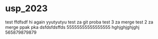# usp_2023
test
ffdfsdf
hi again
yyutyutyu
test za git
proba
test 3 za merge
test 2 za merge
ppak pka
dsfdsfdsffds
55555555555555555
hghjghjghjghj
565879879879